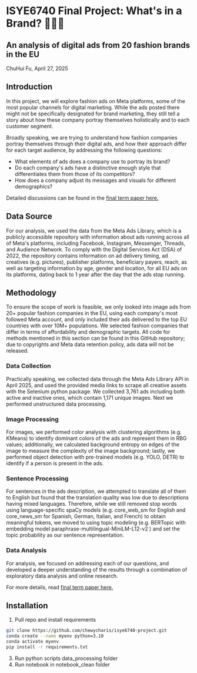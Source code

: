 # ISYE6740 Final Project: What's in a Brand? 👔💄✨
## An analysis of digital ads from 20 fashion brands in the EU 
ChuHui Fu, April 27, 2025

## Introduction 
In this project, we will explore fashion ads on Meta platforms, some of the most popular channels for digital marketing. While the ads posted there might not be specifically designated for brand marketing, they still tell a story about how these company portray themselves holistically and to each customer segment.

Broadly speaking, we are trying to understand how fashion companies portray themselves through their digital ads, and how their approach differ for each target audience, by addressing the following questions: 

- What elements of ads does a company use to portray its brand?
- Do each company's ads have a distinctive enough style that differentiates them from those of its competitors? 
- How does a company adjust its messages and visuals for different demographics?

Detailed discussions can be found in the [final term paper here.](https://drive.google.com/file/d/1wCtIEshNq-VQwicHkNS2hVU1XvXWrR3E/view?usp=sharing) 

## Data Source 
For our analysis, we used the data from the Meta Ads Library, which is a publicly accessible repository with information about ads running across all of Meta's platforms, including Facebook, Instagram, Messenger, Threads, and Audience Network. To comply with the Digital Services Act (DSA) of 2022, the repository contains information on ad delivery timing, ad creatives (e.g. pictures), publisher platforms, beneficiary payers, reach, as well as targeting information by age, gender and location, for all EU ads on its platforms, dating back to 1 year after the day that the ads stop running.  

## Methodology
To ensure the scope of work is feasible, we only looked into image ads from 20+ popular fashion companies in the EU, using each company's most followed Meta account, and only included their ads delivered to the top EU countries with over 10M+ populations. We selected fashion companies that differ in terms of affordability and demographic targets.  All code for methods mentioned in this section can be found in this GitHub repository; due to copyrights and Meta data retention policy, ads data will not be released.  

### Data Collection 
Practically speaking, we collected data through the Meta Ads Library API in April 2025, and used the provided media links to scrape all creative assets with the Selenium python package. We collected 3,761 ads including both active and inactive ones, which contain 1,171 unique images. Next we performed unstructured data processing. 

### Image Processing 
For images, we performed color analysis with clustering algorithms (e.g. KMeans) to identify dominant colors of the ads and represent them in RBG values; additionally, we calculated background entropy on edges of the image to measure the complexity of the image background; lastly, we performed object detection with pre-trained models (e.g. YOLO, DETR) to identify if a person is present in the ads. 

### Sentence Processing 
For sentences in the ads description, we attempted to translate all of them to English but found that the translation quality was low due to descriptions having mixed languages. Therefore, while we still removed stop words using language-specific spaCy models (e.g. core_web_sm for English and core_news_sm for Spanish, German, Italian, and French) to obtain meaningful tokens, we moved to using topic modeling (e.g. BERTopic with embedding model paraphrase-multilingual-MiniLM-L12-v2 ) and set the topic probability as our sentence representation.  

### Data Analysis 
For analysis, we focused on addressing each of our questions, and developed a deeper understanding of the results through a combination of exploratory data analysis and online research.

For more details, read [final term paper here.](https://drive.google.com/file/d/1wCtIEshNq-VQwicHkNS2hVU1XvXWrR3E/view?usp=sharing) 

## Installation

1. Pull repo and install requirements 
```bash
git clone https://github.com/chewycharis/isye6740-project.git
conda create --name myenv python=3.10
conda activate myenv
pip install -r requirements.txt
```
3. Run python scripts data_processing folder 
4. Run notebook in notebook_clean folder 

 




